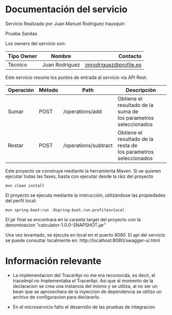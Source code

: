 # Documentación del servicio


Servicio Realizado por Juan Manuel Rodriguez Irausquin

Prueba Sanitas


Los owners del servicio son:

| Tipo Owner    |     Nombre     | Contacto  |
| ------------- |:--------------:| ---------:|
| Técnico       | Juan Rodriguez | jmrodriguez@profile.es     |



Este servicio resume los puntos de entrada al servicio vía API Rest:

| Operación | Método | Path                 | Descripción                                                           
|-----------|--------|----------------------|-----------------------------------------------------------------------|
| Sumar     | POST   | /operations/add      | Obtiene el resultado de la suma de <br/>los parametros seleccionados  |
| Restar    | POST   | /operations/subtract | Obtiene el resultado de la resta de <br/>los parametros seleccionados |


Este proyecto se construye mediante la herramienta Maven. Si se quieren ejecutar todas las fases, basta con ejecutar
desde la ráiz del proyecto

````shell script
mvn clean install
````

El proyecto se ejecuta mediante la instrucción, utilizándose las propiedades del perfil local:

````shell script
mvn spring-boot:run -Dspring-boot.run.profiles=local
````

El jar final se encontrara en la carpeta target del proyecto con la denominacion "calculator-1.0.0-SNAPSHOT.jar"

Una vez levantado, se ejecuta en local en el puerto 8080.
El api del servicio se puede consultar localmente en: http://localhost:8080/swagger-ui.html

# Información relevante

- La implementacion del TracerApi no me era reconocida, es decir, el traceImpl no Implementaba el TracerApi. 
Asi que al momento de la declaracion se crea una instancia del mismo y se utiliza, al no ser un bean que se aprovechara 
de la inyeccion de dependencia se utilizo un archivo de configuracion para declararlo.

- En el microservicio falto el desarrollo de las pruebas de integracion